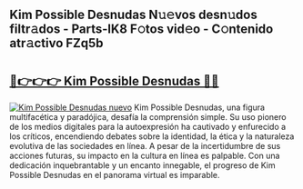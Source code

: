 ## Kim Possible Desnudas N𝚞𝚎vos desn𝚞dos filtr𝚊dos - Parts-lK8 F𝚘tos vid𝚎o - C𝚘ntenido atr𝚊ctivo FZq5b

# <h2><a href="http://mb1s4n.tromn.icu/?c=Kim+Possible+Desnudas">🔗👉👉👉 Kim Possible Desnudas 🔗🔗</a></h2>

[![Kim Possible Desnudas nuevo](https://i.imgur.com/pEAQMta.gif)](http://mb1s4n.tromn.icu/?c=Kim+Possible+Desnudas)
Kim Possible Desnudas, una figura multifacética y paradójica, desafía la comprensión simple. Su uso pionero de los medios digitales para la autoexpresión ha cautivado y enfurecido a los críticos, encendiendo debates sobre la identidad, la ética y la naturaleza evolutiva de las sociedades en línea. A pesar de la incertidumbre de sus acciones futuras, su impacto en la cultura en línea es palpable. Con una dedicación inquebrantable y un encanto innegable, el progreso de Kim Possible Desnudas en el panorama virtual es imparable.
